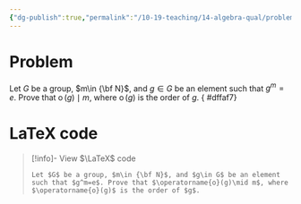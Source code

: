 ```yaml
---
{"dg-publish":true,"permalink":"/10-19-teaching/14-algebra-qual/problem-bank/group-theory/property-of-the-order-of-an-element/","tags":["group_theory"],"updated":"2025-03-13T15:23:48-07:00"}
---
```


# Problem

Let $G$ be a group, $m\in {\bf N}$, and $g\in G$ be an element such that $g^m=e$. Prove that $\operatorname{o}(g)\mid m$, where $\operatorname{o}(g)$ is the order of $g$.
{ #dffaf7}


# LaTeX code

> [!info]- View $\LaTeX$ code
> ```
> Let $G$ be a group, $m\in {\bf N}$, and $g\in G$ be an element such that $g^m=e$. Prove that $\operatorname{o}(g)\mid m$, where $\operatorname{o}(g)$ is the order of $g$.
> ```